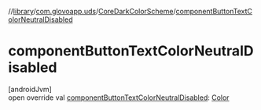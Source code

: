 //[library](../../../index.md)/[com.glovoapp.uds](../index.md)/[CoreDarkColorScheme](index.md)/[componentButtonTextColorNeutralDisabled](component-button-text-color-neutral-disabled.md)

# componentButtonTextColorNeutralDisabled

[androidJvm]\
open override val [componentButtonTextColorNeutralDisabled](component-button-text-color-neutral-disabled.md): [Color](https://developer.android.com/reference/kotlin/androidx/compose/ui/graphics/Color.html)
